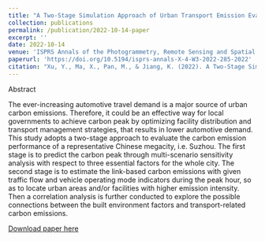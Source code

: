```yaml
---
title: "A Two-Stage Simulation Approach of Urban Transport Emission Evaluation Towards Carbon Peak: A Case Study in Suzhou, China"
collection: publications
permalink: /publication/2022-10-14-paper
excerpt: ''
date: 2022-10-14
venue: 'ISPRS Annals of the Photogrammetry, Remote Sensing and Spatial Information Sciences'
paperurl: 'https://doi.org/10.5194/isprs-annals-X-4-W3-2022-285-2022'
citation: "Xu, Y., Ma, X., Pan, M., & Jiang, K. (2022). A Two-Stage Simulation Approach of Urban Transport Emission Evaluation Towards Carbon Peak: a Case Study in Suzhou, China. ISPRS Annals of the Photogrammetry, Remote Sensing and Spatial Information Sciences, 10, 285-292."
---
```


Abstract

The ever-increasing automotive travel demand is a major source of urban carbon emissions. Therefore, it could be an effective way for local governments to achieve carbon peak by optimizing facility distribution and transport management strategies, that results in lower automotive demand. This study adopts a two-stage approach to evaluate the carbon emission performance of a representative Chinese megacity, i.e. Suzhou. The first stage is to predict the carbon peak through multi-scenario sensitivity analysis with respect to three essential factors for the whole city. The second stage is to estimate the link-based carbon emissions with given traffic flow and vehicle operating mode indicators during the peak hour, so as to locate urban areas and/or facilities with higher emission intensity. Then a correlation analysis is further conducted to explore the possible connections between the built environment factors and transport-related carbon emissions.

[Download paper here](http://sealxuyh.github.io/files/isprs-annals-X-4-W3-2022-285-2022.pdf)
